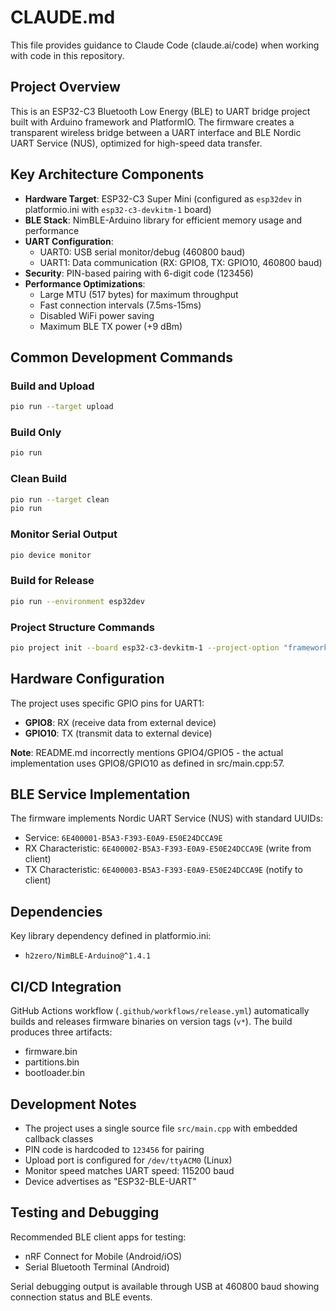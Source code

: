 # CLAUDE.md

This file provides guidance to Claude Code (claude.ai/code) when working with code in this repository.

## Project Overview

This is an ESP32-C3 Bluetooth Low Energy (BLE) to UART bridge project built with Arduino framework and PlatformIO. The firmware creates a transparent wireless bridge between a UART interface and BLE Nordic UART Service (NUS), optimized for high-speed data transfer.

## Key Architecture Components

- **Hardware Target**: ESP32-C3 Super Mini (configured as `esp32dev` in platformio.ini with `esp32-c3-devkitm-1` board)
- **BLE Stack**: NimBLE-Arduino library for efficient memory usage and performance
- **UART Configuration**: 
  - UART0: USB serial monitor/debug (460800 baud)
  - UART1: Data communication (RX: GPIO8, TX: GPIO10, 460800 baud)
- **Security**: PIN-based pairing with 6-digit code (123456)
- **Performance Optimizations**:
  - Large MTU (517 bytes) for maximum throughput
  - Fast connection intervals (7.5ms-15ms)
  - Disabled WiFi power saving
  - Maximum BLE TX power (+9 dBm)

## Common Development Commands

### Build and Upload
```bash
pio run --target upload
```

### Build Only
```bash
pio run
```

### Clean Build
```bash
pio run --target clean
pio run
```

### Monitor Serial Output
```bash
pio device monitor
```

### Build for Release
```bash
pio run --environment esp32dev
```

### Project Structure Commands
```bash
pio project init --board esp32-c3-devkitm-1 --project-option "framework=arduino"
```

## Hardware Configuration

The project uses specific GPIO pins for UART1:
- **GPIO8**: RX (receive data from external device)
- **GPIO10**: TX (transmit data to external device)

**Note**: README.md incorrectly mentions GPIO4/GPIO5 - the actual implementation uses GPIO8/GPIO10 as defined in src/main.cpp:57.

## BLE Service Implementation

The firmware implements Nordic UART Service (NUS) with standard UUIDs:
- Service: `6E400001-B5A3-F393-E0A9-E50E24DCCA9E`
- RX Characteristic: `6E400002-B5A3-F393-E0A9-E50E24DCCA9E` (write from client)
- TX Characteristic: `6E400003-B5A3-F393-E0A9-E50E24DCCA9E` (notify to client)

## Dependencies

Key library dependency defined in platformio.ini:
- `h2zero/NimBLE-Arduino@^1.4.1`

## CI/CD Integration

GitHub Actions workflow (`.github/workflows/release.yml`) automatically builds and releases firmware binaries on version tags (`v*`). The build produces three artifacts:
- firmware.bin
- partitions.bin  
- bootloader.bin

## Development Notes

- The project uses a single source file `src/main.cpp` with embedded callback classes
- PIN code is hardcoded to `123456` for pairing
- Upload port is configured for `/dev/ttyACM0` (Linux)
- Monitor speed matches UART speed: 115200 baud
- Device advertises as "ESP32-BLE-UART"

## Testing and Debugging

Recommended BLE client apps for testing:
- nRF Connect for Mobile (Android/iOS)
- Serial Bluetooth Terminal (Android)

Serial debugging output is available through USB at 460800 baud showing connection status and BLE events.